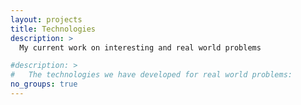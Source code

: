 ```yaml
---
layout: projects
title: Technologies
description: >
  My current work on interesting and real world problems

#description: > 
#	The technologies we have developed for real world problems:
no_groups: true
---
```

